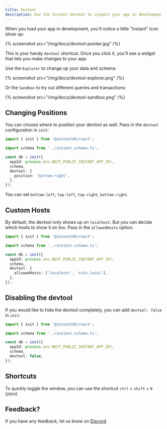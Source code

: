 ```yaml
---
title: Devtool
description: Use the Instant devtool to inspect your app in development.
---
```


When you load your app in development, you'll notice a little "Instant" Icon show up:

{% screenshot src="/img/docs/devtool-pointer.jpg" /%}

This is your handy `devtool` shortcut. Once you click it, you'll see a widget that lets you make changes to your app.

Use the `Explorer` to change up your data and schema:

{% screenshot src="/img/docs/devtool-explorer.png" /%}

Or the `Sandbox` to try out different queries and transactions:

{% screenshot src="/img/docs/devtool-sandbox.png" /%}

## Changing Positions

You can choose where to position your devtool as well. Pass in the `devtool` configuration in `init`:

```typescript
import { init } from '@instantdb/react';

import schema from '../instant.schema.ts';

const db = init({
  appId: process.env.NEXT_PUBLIC_INSTANT_APP_ID!,
  schema,
  devtool: {
    position: 'bottom-right',
  },
});
```

You can set `bottom-left`, `top-left`, `top-right`, `bottom-right`.

## Custom Hosts

By default, the devtool only shows up on `localhost`. But you can decide which hosts to show it on too. Pass in the `allowedHosts` option:

```typescript
import { init } from '@instantdb/react';

import schema from '../instant.schema.ts';

const db = init({
  appId: process.env.NEXT_PUBLIC_INSTANT_APP_ID!,
  schema,
  devtool: {
    allowedHosts: ['localhost', 'site.local'],
  },
});
```

## Disabling the devtool

If you would like to hide the devtool completely, you can add `devtool: false` in `init`:

```typescript
import { init } from '@instantdb/react';

import schema from '../instant.schema.ts';

const db = init({
  appId: process.env.NEXT_PUBLIC_INSTANT_APP_ID!,
  schema,
  devtool: false,
});
```

## Shortcuts

To quickly toggle the window, you can use the shortcut `ctrl` + `shift` + `0` (zero)

## Feedback?

If you have any feedback, let us know on [Discord](https://discord.com/invite/VU53p7uQcE)
